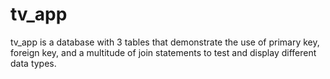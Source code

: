 # tv_app
tv_app is a database with 3 tables that demonstrate the use of primary key, foreign key, and a multitude of join statements to test and display different data types.
